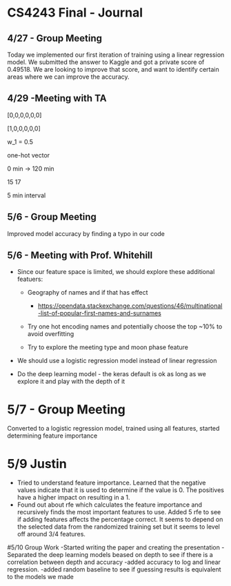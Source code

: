 # CS4243 Final - Journal

## 4/27 - Group Meeting

Today we implemented our first iteration of training using a linear regression model. We submitted the answer to Kaggle and got a private score of 0.49518. We are looking to improve that score, and want to identify certain areas where we can improve the accuracy.


## 4/29 -Meeting with TA
[0,0,0,0,0,0]

[1,0,0,0,0,0]

w_1 = 0.5

one-hot vector

0 min -> 120 min

15 17

5 min interval

## 5/6 - Group Meeting
Improved model accuracy by finding a typo in our code

## 5/6 - Meeting with Prof. Whitehill

- Since our feature space is limited, we should explore these additional featuers:
  - Geography of names and if that has effect
    - https://opendata.stackexchange.com/questions/46/multinational-list-of-popular-first-names-and-surnames

  - Try one hot encoding names and potentially choose the top ~10% to avoid overfitting

  - Try to explore the meeting type and moon phase feature

- We should use a logistic regression model instead of linear regression

- Do the deep learning model - the keras default is ok as long as we explore it and play with the depth of it

# 5/7 - Group Meeting
Converted to a logistic regression model, trained using all features, started determining feature importance

# 5/9 Justin
- Tried to understand feature importance. Learned that the negative values
indicate that it is used to determine if the value is 0. The positives have a 
higher impact on resulting in a 1.
- Found out about rfe which calculates the feature importance and recursively 
finds the most important features to use. Added 5 rfe to see if adding features affects
the percentage correct. It seems to depend on the selected data from the randomized training set
but it seems to level off around 3/4 features.

#5/10 Group Work
-Started writing the paper and creating the presentation
-Separated the deep learning models beased on depth to see if there is a correlation between depth and accuracy
-added accuracy to log and linear regression.
-added random baseline to see if guessing results is equivalent to the models we made


